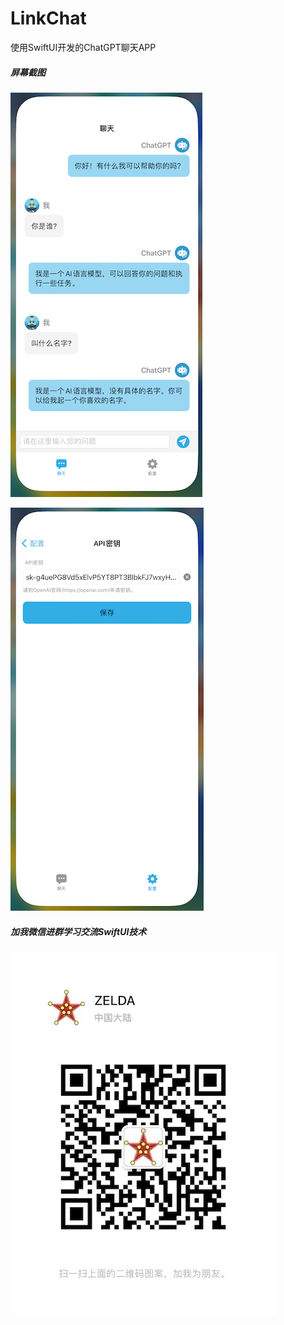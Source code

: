 # LinkChat
使用SwiftUI开发的ChatGPT聊天APP



##### 屏幕截图

![](ScreenShot_1.png)

![](ScreenShot_2.png)

##### 加我微信进群学习交流SwiftUI技术

![](wechat.jpg)